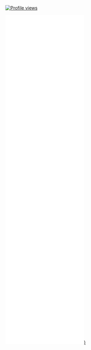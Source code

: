 [![Profile views](https://komarev.com/ghpvc/?username=Epikest&style=flat-square)](https://github.com/0nsku)

[![Metrics](https://raw.githubusercontent.com/0nsku/0nsku/master/github-metrics.svg))](https://github.com/0nsku/0nsku/blob/master/.github/workflows/metrics.yml)
